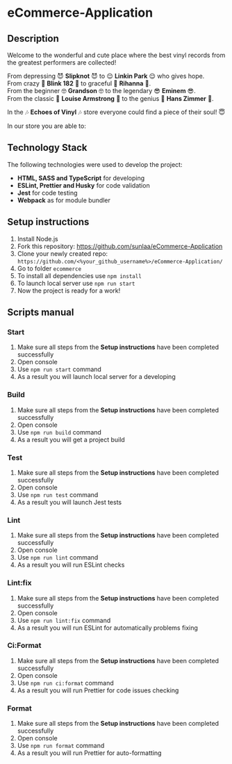 # eCommerce-Application

## Description

Welcome to the wonderful and cute place where the best vinyl records from the greatest performers are collected!

   From depressing 😈 **Slipknot** 😈 to 😌 **Linkin Park** 😌 who gives hope.  
   From crazy 🤪 **Blink 182** 🤪 to graceful 💎 **Rihanna** 💎.  
   From the beginner 🤓 **Grandson** 🤓 to the legendary 😎 **Eminem** 😎.  
   From the classic 🎷 **Louise Armstrong** 🎷 to the genius 🎻 **Hans Zimmer** 🎻.  

In the 🎶 **Echoes of Vinyl** 🎶 store everyone could find a piece of their soul! 😇

In our store you are able to:

<!-- Цели нашего магазина, которые мы опишем, когда будем знать, какие у нас будут фичи -->

## Technology Stack

The following technologies were used to develop the project:

- **HTML, SASS and TypeScript** for developing
- **ESLint, Prettier and Husky** for code validation
- **Jest** for code testing
- **Webpack** as for module bundler

## Setup instructions

1. Install Node.js
2. Fork this repository: https://github.com/sunlaa/eCommerce-Application
3. Clone your newly created repo: `https://github.com/<%your_github_username%>/eCommerce-Application/`
4. Go to folder `ecommerce`
5. To install all dependencies use `npm install`
6. To launch local server use `npm run start`
7. Now the project is ready for a work!

## Scripts manual

### Start

1. Make sure all steps from the **Setup instructions** have been completed successfully
2. Open console
3. Use `npm run start` command
4. As a result you will launch local server for a developing

### Build

1. Make sure all steps from the **Setup instructions** have been completed successfully
2. Open console
3. Use `npm run build` command
4. As a result you will get a project build

### Test

1. Make sure all steps from the **Setup instructions** have been completed successfully
2. Open console
3. Use `npm run test` command
4. As a result you will launch Jest tests

### Lint

1. Make sure all steps from the **Setup instructions** have been completed successfully
2. Open console
3. Use `npm run lint` command
4. As a result you will run ESLint checks

### Lint:fix

1. Make sure all steps from the **Setup instructions** have been completed successfully
2. Open console
3. Use `npm run lint:fix` command
4. As a result you will run ESLint for automatically problems fixing

### Ci:Format

1. Make sure all steps from the **Setup instructions** have been completed successfully
2. Open console
3. Use `npm run ci:format` command
4. As a result you will run Prettier for code issues checking

### Format

1. Make sure all steps from the **Setup instructions** have been completed successfully
2. Open console
3. Use `npm run format` command
4. As a result you will run Prettier for auto-formatting
